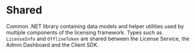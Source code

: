 # Shared

Common .NET library containing data models and helper utilities used by multiple components of the licensing framework. Types such as `LicenseInfo` and `OfflineToken` are shared between the License Service, the Admin Dashboard and the Client SDK.
